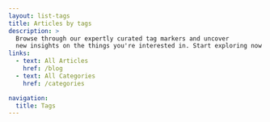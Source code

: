 ```yaml
---
layout: list-tags
title: Articles by tags
description: >
  Browse through our expertly curated tag markers and uncover 
  new insights on the things you're interested in. Start exploring now!
links:
  - text: All Articles
    href: /blog
  - text: All Categories
    href: /categories

navigation:
  title: Tags
--- 
```



